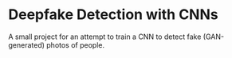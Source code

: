 # Deepfake Detection with CNNs

A small project for an attempt to train a CNN to detect fake (GAN-generated) photos of people.
